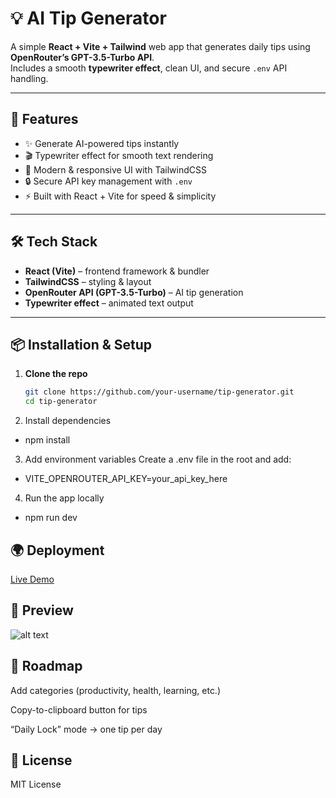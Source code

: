 # 💡 AI Tip Generator

A simple **React + Vite + Tailwind** web app that generates daily tips using **OpenRouter’s GPT-3.5-Turbo API**.  
Includes a smooth **typewriter effect**, clean UI, and secure `.env` API handling.

---

## 🚀 Features
- ✨ Generate AI-powered tips instantly  
- 🎬 Typewriter effect for smooth text rendering  
- 🎨 Modern & responsive UI with TailwindCSS  
- 🔒 Secure API key management with `.env`  
- ⚡ Built with React + Vite for speed & simplicity  

---

## 🛠️ Tech Stack
- **React (Vite)** – frontend framework & bundler  
- **TailwindCSS** – styling & layout  
- **OpenRouter API (GPT-3.5-Turbo)** – AI tip generation  
- **Typewriter effect** – animated text output  

---

## 📦 Installation & Setup

1. **Clone the repo**
   ```bash
   git clone https://github.com/your-username/tip-generator.git
   cd tip-generator
2. Install dependencies
- npm install
3. Add environment variables
Create a .env file in the root and add:

- VITE_OPENROUTER_API_KEY=your_api_key_here

4. Run the app locally

- npm run dev

## 🌍 Deployment

[Live Demo](https://ai-quote-generator-react-tailwind.netlify.app/)

## 📸 Preview

![alt text](image.png)

## 🔮 Roadmap

 Add categories (productivity, health, learning, etc.)

 Copy-to-clipboard button for tips

 “Daily Lock” mode → one tip per day

## 📜 License
MIT License